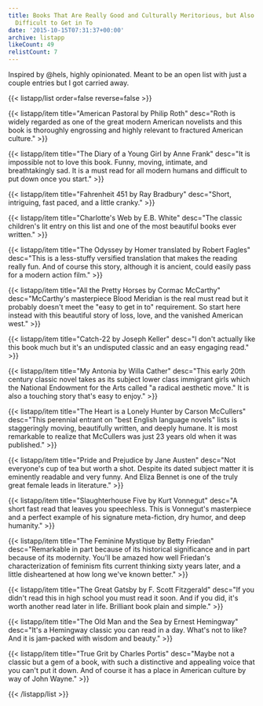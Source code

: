 ```yaml
---
title: Books That Are Really Good and Culturally Meritorious, but Also Not Terribly
  Difficult to Get in To
date: '2015-10-15T07:31:37+00:00'
archive: listapp
likeCount: 49
relistCount: 7
---
```


Inspired by @hels, highly opinionated. Meant to be an open list with just a couple entries but I got carried away.

<!--more-->

{{< listapp/list order=false reverse=false >}}

   {{< listapp/item title="American Pastoral by Philip Roth"
      desc="Roth is widely regarded as one of the great modern American novelists and this book is thoroughly engrossing and highly relevant to fractured American culture." >}}

   {{< listapp/item title="The Diary of a Young Girl by Anne Frank"
      desc="It is impossible not to love this book. Funny, moving, intimate, and breathtakingly sad. It is a must read for all modern humans and difficult to put down once you start." >}}

   {{< listapp/item title="Fahrenheit 451 by Ray Bradbury"
      desc="Short, intriguing, fast paced, and a little cranky." >}}

   {{< listapp/item title="Charlotte's Web by E.B. White"
      desc="The classic children's lit entry on this list and one of the most beautiful books ever written." >}}

   {{< listapp/item title="The Odyssey by Homer translated by Robert Fagles"
      desc="This is a less-stuffy versified translation that makes the reading really fun. And of course this story, although it is ancient, could easily pass for a modern action film." >}}

   {{< listapp/item title="All the Pretty Horses by Cormac McCarthy"
      desc="McCarthy's masterpiece Blood Meridian is the real must read but it probably doesn't meet the \"easy to get in to\" requirement. So start here instead with this beautiful story of loss, love, and the vanished American west." >}}

   {{< listapp/item title="Catch-22 by Joseph Keller"
      desc="I don't actually like this book much but it's an undisputed classic and an easy engaging read." >}}

   {{< listapp/item title="My Antonia by Willa Cather"
      desc="This early 20th century classic novel takes as its subject lower class immigrant girls which the National Endowment for the Arts called \"a radical aesthetic move.\" It is also a touching story that's easy to enjoy." >}}

   {{< listapp/item title="The Heart is a Lonely Hunter by Carson McCullers"
      desc="This perennial entrant on \"best English language novels\" lists is staggeringly moving, beautifully written, and deeply humane. It is most remarkable to realize that McCullers was just 23 years old when it was published." >}}

   {{< listapp/item title="Pride and Prejudice by Jane Austen"
      desc="Not everyone's cup of tea but worth a shot. Despite its dated subject matter it is eminently readable and very funny. And Eliza Bennet is one of the truly great female leads in literature." >}}

   {{< listapp/item title="Slaughterhouse Five by Kurt Vonnegut"
      desc="A short fast read that leaves you speechless. This is Vonnegut's masterpiece and a perfect example of his signature meta-fiction, dry humor, and deep humanity." >}}

   {{< listapp/item title="The Feminine Mystique by Betty Friedan"
      desc="Remarkable in part because of its historical significance and in part because of its modernity. You'll be amazed how well Friedan's characterization of feminism fits current thinking sixty years later, and a little disheartened at how long we've known better." >}}

   {{< listapp/item title="The Great Gatsby by F. Scott Fitzgerald"
      desc="If you didn't read this in high school you must read it soon. And if you did, it's worth another read later in life. Brilliant book plain and simple." >}}

   {{< listapp/item title="The Old Man and the Sea by Ernest Hemingway"
      desc="It's a Hemingway classic you can read in a day. What's not to like? And it is jam-packed with wisdom and beauty." >}}

   {{< listapp/item title="True Grit by Charles Portis"
      desc="Maybe not a classic but a gem of a book, with such a distinctive and appealing voice that you can't put it down. And of course it has a place in American culture by way of John Wayne." >}}

{{< /listapp/list >}}
